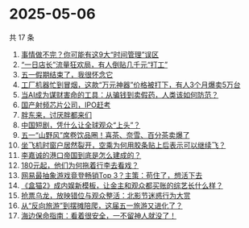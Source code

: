 # 2025-05-06

共 17 条

<!-- BEGIN 36KR -->
<!-- 最后更新时间 2025-05-06 02:14:09 +0800 -->
1. [事情做不完？你可能有这9大“时间管理”误区](https://36kr.com/p/3250020738982407)
1. [“一日店长”流量狂欢局，有人倒贴几千元“打工”](https://36kr.com/p/3278220779626880)
1. [五一假期结束了，我很怀念它](https://36kr.com/p/3279018079330439)
1. [工厂机器忙到冒烟，这款“万元神器”价格被打下，有人3个月爆卖5万台](https://36kr.com/p/3278309801992585)
1. [当AI成为谋财害命的工具：从骗钱到卖假药，人类该如何防范？](https://36kr.com/p/3277922861573384)
1. [国产射频芯片公司，IPO赶考](https://36kr.com/p/3277800351261058)
1. [胖东来，讨厌胖都来们](https://36kr.com/p/3278072126923137)
1. [中国短剧，凭什么让全球观众“上头”？](https://36kr.com/p/3277933487874438)
1. [五一“山野风”席卷饮品圈！喜茶、奈雪、百分茶卖爆了](https://36kr.com/p/3279039234973825)
1. [坐飞机时窗户居然裂开，空乘为何用胶条贴上后表示可以继续飞？](https://36kr.com/p/3278837726880131)
1. [李嘉诚的港口帝国到底是怎么建成的？](https://36kr.com/p/3279076294418562)
1. [180元起，他们为何拖着行李去看戏？](https://36kr.com/p/3277745163690369)
1. [网易最抽象游戏竟登畅销Top 3？主策：苟住了，想活下去](https://36kr.com/p/3278317608378504)
1. [《盒猫2》成内娱新模板，让金主和观众都买账的综艺长什么样？](https://36kr.com/p/3277955000934784)
1. [抢票乌龙，放映错位与观众整活：北影节迷惑行为大赏](https://36kr.com/p/3278406272360581)
1. [从“反向旅游”到摆摊陪爬，这届五一旅游又进化了？](https://36kr.com/p/3277782399066245)
1. [海边保命指南：看着很安全，一不留神人就没了！](https://36kr.com/p/3278010104144261)
<!-- END 36KR -->